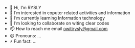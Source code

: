 - 👋 Hi, I’m RYSLY
- 👀 I’m interested in coputer related activities and information
- 🌱 I’m currently learning Information technology
- 💞️ I’m looking to collaborate on witing clear codes
- 📫 How to reach me email owitirysly@gmail.com
- 😄 Pronouns: ...
- ⚡ Fun fact: ...

<!---
not-rysly/not-rysly is a ✨ special ✨ repository because its `README.md` (this file) appears on your GitHub profile.
You can click the Preview link to take a look at your changes.
--->
